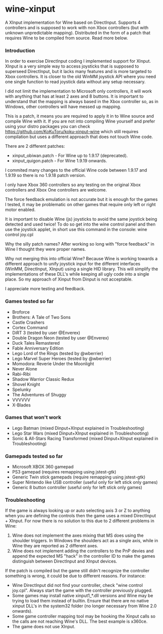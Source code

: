 # wine-xinput

A XInput implementation for Wine based on DirectInput. Supports 4 controllers and is supposed to work with non Xbox controllers (but with unknown unpredictable mapping). Distributed in the form of a patch that requires Wine to be compiled from source. Read more below.

### Introduction

In order to exercise DirectInput coding I implemented support for XInput. XInput is a very simple way to access joysticks that is supposed to superseed DirectInput, but it lacks many features and is more targeted to Xbox controllers. It is closer to the old WinMM joystick API where you need one single function to read joystick data without any setup necessary.

I did not limit the implementation to Microsoft only controllers, it will work with anything that has at least 2 axes and 8 buttons. It is important to understand that the mapping is always based in the Xbox controller so, as in Windows, other controllers will have messed up mapping.

This is a patch, it means you are required to apply it in to Wine source and compile Wine with it. If you are not into compiling Wine yourself and prefer using your distro packages you can check https://github.com/KoKuToru/koku-xinput-wine which still requires compilation but uses a different approach that does not touch Wine code.

There are 2 different patches:
* xinput_obiwan.patch - For Wine up to 1.9.17 (deprecated).
* xinput_quigon.patch - For Wine 1.9.19 onwards.

I commited many changes to the official Wine code between 1.9.17 and 1.9.19 so there is no 1.9.18 patch version.

I only have Xbox 360 controllers so any testing on the original Xbox controllers and Xbox One controllers are welcome.

The force feedback emulation is not accurate but it is enough for the games I tested, it may be problematic on other games that require only left or right motor enabled.

It is important to disable Wine (js) joysticks to avoid the same joystick being detected and used twice! To do so get into the wine control panel and then use the joystick applet, in short use this command in the console: wine control joy.cpl

Why the silly patch names? After working so long with "force feedback" in Wine I thought they were proper names.

Why not merging this into official Wine? Because Wine is working towards a different approach to unify joystick input for the different interfaces (WinMM, DirectInput, XInput) using a single HID library. This will simplify the implementations of these DLL's while keeping all ugly code into a single place. So my approach of Xinput from Dinput is not acceptable.

I appreciate more testing and feedback. 

### Games tested so far

* Broforce
* Brothers: A Tale of Two Sons
* Castle Crashers
* Cortex Command
* DiRT 3 (tested by user @Enverex)
* Double Dragon Neon (tested by user @Enverex)
* Duck Tales Remastered
* Fable Anniversary Edition
* Lego Lord of the Rings (tested by @wberrier)
* Lego Marvel Super Heroes (tested by @wberrier)
* Momodora: Reverie Under the Moonlight
* Never Alone
* Rabi-Ribi
* Shadow Warrior Classic Redux
* Shovel Knight
* Spelunky
* The Adventures of Shuggy
* VVVVVV
* X-Blades

### Games that won't work

* Lego Batman (mixed Dinput+XInput explained in Troubleshooting)
* Lego Star Wars (mixed Dinput+XInput explained in Troubleshooting)
* Sonic & All-Stars Racing Transformed (mixed Dinput+XInput explained in Troubleshooting)

### Gamepads tested so far

* Microsoft XBOX 360 gamepad
* PS3 gamepad (requires remapping using jstest-gtk)
* Generic Twin stick gamepads (require remapping using jstest-gtk)
* Super Nintendo like USB controller (useful only for left stick only games)
* Generic 8 button controller (useful only for left stick only games)

### Troubleshooting

If the game is always looking up or auto selecting axis 3 or Z to anything when you are defining the controls then the game uses a mixed DirectInput + XInput. For now there is no solution to this due to 2 different problems in Wine:

1. Wine does not implement the axes mixing that MS does using the shoulder triggers. In Windows the shoulders act as a single axis, while in Wine they are reported as 2 different axes.
2. Wine does not implement adding the controllers to the PnP devies and append the expected MS "hack" in the controller ID to make the games distinguish between DirectInput and XInput devices.

If the patch is compiled but the game still didn't recognize the controller something is wrong, it could be due to different reasons. For instance:
* Wine DirectInput did not find your controller, check "wine control joy.cpl". Always start the game with the controller previously plugged.
* Some games may install native xinput1\_\*.dll versions and Wine may be trying to load them instead of builtin. Ensure that there are no native xinput DLL's in the system32 folder (no longer necessary from Wine 2.0 onwards).
* Some game controller mapping tool may be hooking the Xinput calls so the calls are not reaching Wine's DLL. The best example is x360ce.
* The game does not use XInput.
